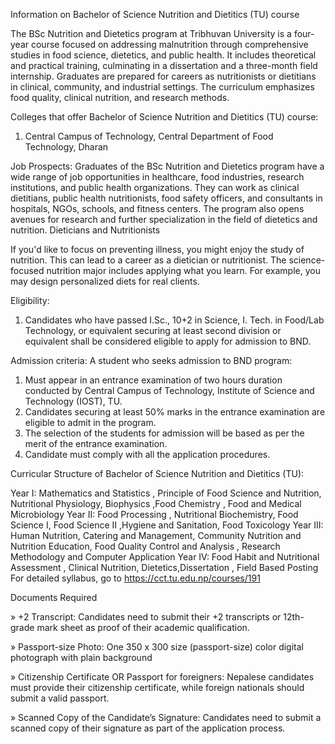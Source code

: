 Information on Bachelor of Science Nutrition and Dietitics (TU) course

The BSc Nutrition and Dietetics program at Tribhuvan University is a four-year course focused on addressing malnutrition through comprehensive studies in food science, dietetics, and public health. It includes theoretical and practical training, culminating in a dissertation and a three-month field internship. Graduates are prepared for careers as nutritionists or dietitians in clinical, community, and industrial settings. The curriculum emphasizes food quality, clinical nutrition, and research methods.

Colleges that offer Bachelor of Science Nutrition and Dietitics (TU) course:
1. Central Campus of Technology, Central Department of Food Technology, Dharan 




Job Prospects:
Graduates of the BSc Nutrition and Dietetics program have a wide range of job opportunities in healthcare, food industries, research institutions, and public health organizations. They can work as clinical dietitians, public health nutritionists, food safety officers, and consultants in hospitals, NGOs, schools, and fitness centers. The program also opens avenues for research and further specialization in the field of dietetics and nutrition. 
Dieticians and Nutritionists

If you'd like to focus on preventing illness, you might enjoy the study of nutrition. This can lead to a career as a dietician or nutritionist. The science-focused nutrition major includes applying what you learn. For example, you may design personalized diets for real clients.

Eligibility:
1. Candidates who have passed I.Sc., 10+2 in Science, I. Tech. in Food/Lab Technology, or equivalent securing at least second division or equivalent shall be considered eligible to apply for admission to BND.

Admission criteria:
A student who seeks admission to BND program:
1. Must appear in an entrance examination of two hours duration conducted by Central Campus of Technology, Institute of Science and Technology (IOST), TU.
2. Candidates securing at least 50% marks in the entrance examination are eligible to admit in the program.
3. The selection of the students for admission will be based as per the merit of the entrance examination.
4. Candidate must comply with all the application procedures.
 

Curricular Structure of Bachelor of Science Nutrition and Dietitics (TU):

Year I: Mathematics and Statistics , Principle of Food Science and Nutrition, Nutritional Physiology, Biophysics ,Food Chemistry  , Food and Medical Microbiology 
Year II: Food Processing , Nutritional Biochemistry, Food Science I, Food Science II ,Hygiene and Sanitation,  Food Toxicology
Year III: Human Nutrition, Catering and Management, Community Nutrition and Nutrition Education, Food Quality Control and Analysis , Research Methodology and Computer Application
Year IV: Food Habit and Nutritional Assessment , Clinical Nutrition, Dietetics,Dissertation , Field Based Posting
For detailed syllabus, go to https://cct.tu.edu.np/courses/191

Documents Required

» +2 Transcript: Candidates need to submit their +2 transcripts or 12th-grade mark sheet as proof of their academic qualification.

» Passport-size Photo: One 350 x 300 size (passport-size) color digital photograph with plain background

» Citizenship Certificate OR Passport for foreigners: Nepalese candidates must provide their citizenship certificate, while foreign nationals should submit a valid passport.

» Scanned Copy of the Candidate’s Signature: Candidates need to submit a scanned copy of their signature as part of the application process.
